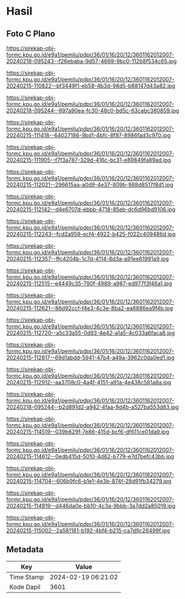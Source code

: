 # Hasil

## Foto C Plano

https://sirekap-obj-formc.kpu.go.id/e9a1/pemilu/pdpr/36/01/16/20/12/3601162012007-20240218-095243--f26ebaba-9d57-4669-9bc0-112b8f534c65.jpg

https://sirekap-obj-formc.kpu.go.id/e9a1/pemilu/pdpr/36/01/16/20/12/3601162012007-20240215-110822--bf3449f1-eb58-4b3d-98d5-b88147d43a82.jpg

https://sirekap-obj-formc.kpu.go.id/e9a1/pemilu/pdpr/36/01/16/20/12/3601162012007-20240218-095244--697a90ea-fc30-48c0-bd5c-63cabc380859.jpg

https://sirekap-obj-formc.kpu.go.id/e9a1/pemilu/pdpr/36/01/16/20/12/3601162012007-20240215-111418--64027186-9bd1-4bfc-8f97-8986fad3c970.jpg

https://sirekap-obj-formc.kpu.go.id/e9a1/pemilu/pdpr/36/01/16/20/12/3601162012007-20240215-111905--f7f3a787-329d-416c-bc31-e89849fa89ad.jpg

https://sirekap-obj-formc.kpu.go.id/e9a1/pemilu/pdpr/36/01/16/20/12/3601162012007-20240215-112021--296615aa-a0d9-4e37-809b-988d8517f8d1.jpg

https://sirekap-obj-formc.kpu.go.id/e9a1/pemilu/pdpr/36/01/16/20/12/3601162012007-20240215-112142--d4e6707d-ebbb-4718-85eb-dc6d96bd9106.jpg

https://sirekap-obj-formc.kpu.go.id/e9a1/pemilu/pdpr/36/01/16/20/12/3601162012007-20240215-112243--fcd2a959-ecf4-4922-b425-f022c409486d.jpg

https://sirekap-obj-formc.kpu.go.id/e9a1/pemilu/pdpr/36/01/16/20/12/3601162012007-20240215-112357--ffc4204b-1c7d-4114-8d3a-a91ee61991a9.jpg

https://sirekap-obj-formc.kpu.go.id/e9a1/pemilu/pdpr/36/01/16/20/12/3601162012007-20240215-112515--e4449c35-790f-4989-a987-ed977f3f46a1.jpg

https://sirekap-obj-formc.kpu.go.id/e9a1/pemilu/pdpr/36/01/16/20/12/3601162012007-20240215-112621--86d92ccf-f4e3-4c3e-8ba2-ea6886ea9f4b.jpg

https://sirekap-obj-formc.kpu.go.id/e9a1/pemilu/pdpr/36/01/16/20/12/3601162012007-20240215-112720--a5c33a55-0d93-4e42-a1a5-4c033a6faca8.jpg

https://sirekap-obj-formc.kpu.go.id/e9a1/pemilu/pdpr/36/01/16/20/12/3601162012007-20240215-112817--69d1abdd-5941-47b4-a49a-3962c0da0ed1.jpg

https://sirekap-obj-formc.kpu.go.id/e9a1/pemilu/pdpr/36/01/16/20/12/3601162012007-20240215-112912--aa3708c0-4a4f-4151-a91a-4e438c581a8a.jpg

https://sirekap-obj-formc.kpu.go.id/e9a1/pemilu/pdpr/36/01/16/20/12/3601162012007-20240218-095244--b2d891d2-a942-4faa-9d4b-a527ba553d83.jpg

https://sirekap-obj-formc.kpu.go.id/e9a1/pemilu/pdpr/36/01/16/20/12/3601162012007-20240215-114519--039b629f-7e86-415d-bcf6-df611ce01da9.jpg

https://sirekap-obj-formc.kpu.go.id/e9a1/pemilu/pdpr/36/01/16/20/12/3601162012007-20240215-114612--0edb415d-5010-4d62-b779-e7d7befc43bb.jpg

https://sirekap-obj-formc.kpu.go.id/e9a1/pemilu/pdpr/36/01/16/20/12/3601162012007-20240215-114704--606b9fc6-b1e1-4e3b-874f-28d91fb34279.jpg

https://sirekap-obj-formc.kpu.go.id/e9a1/pemilu/pdpr/36/01/16/20/12/3601162012007-20240215-114919--d446da0e-bb10-4c3a-9bbb-3a7dd2a85019.jpg

https://sirekap-obj-formc.kpu.go.id/e9a1/pemilu/pdpr/36/01/16/20/12/3601162012007-20240215-115002--2a581181-b192-4bf4-b215-ca7d9c26499f.jpg


## Metadata

| Key        | Value               |
| ---------- | ------------------- |
| Time Stamp | 2024-02-19 06:21:02 |
| Kode Dapil | 3601                |



